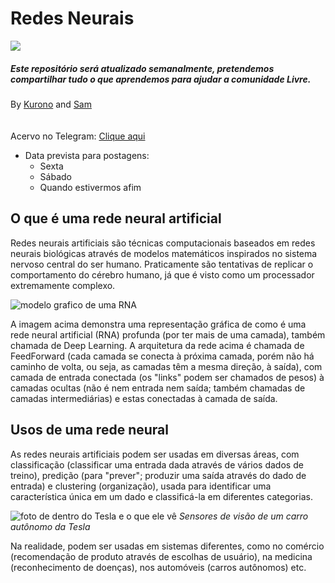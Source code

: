 # Redes Neurais

![](https://www.bixtecnologia.com.br/home/wp-content/uploads/2018/05/machine-learning-o-que-%C3%A9.png)  
##### Este repositório será atualizado semanalmente, pretendemos compartilhar tudo o que aprendemos para ajudar a comunidade Livre.
By [Kurono](https://github.com/kuroninho) and [Sam](https://github.com/Sam-Marx)  
ㅤㅤ  

Acervo no Telegram: [Clique aqui](https://t.me/AcervoDoSam)

* Data prevista para postagens:  
    * Sexta
    * Sábado
    * Quando estivermos afim

## O que é uma rede neural artificial

Redes neurais artificiais são técnicas computacionais baseados em redes neurais biológicas através de modelos matemáticos inspirados no sistema nervoso central do ser humano. Praticamente são tentativas de replicar o comportamento do cérebro humano, já que é visto como um processador extremamente complexo.

![modelo grafico de uma RNA](https://i.imgur.com/gg28OLm.jpg)

A imagem acima demonstra uma representação gráfica de como é uma rede neural artificial (RNA) profunda (por ter mais de uma camada), também chamada de Deep Learning. A arquitetura da rede acima é chamada de FeedForward (cada camada se conecta à próxima camada, porém não há caminho de volta, ou seja, as camadas têm a mesma direção, à saída), com camada de entrada conectada (os "links" podem ser chamados de pesos) à camadas ocultas (não é nem entrada nem saída; também chamadas de camadas intermediárias) e estas conectadas à camada de saída.

## Usos de uma rede neural

As redes neurais artificiais podem ser usadas em diversas áreas, com classificação (classificar uma entrada dada através de vários dados de treino), predição (para "prever"; produzir uma saída através do dado de entrada) e clustering (organização), usada para identificar uma característica única em um dado e classificá-la em diferentes categorias.

![foto de dentro do Tesla e o que ele vê](https://www.teslarati.com/wp-content/uploads/2016/11/Tesla-autonomous-self-driving-vision-sensors.jpg)
*Sensores de visão de um carro autônomo da Tesla*

Na realidade, podem ser usadas em sistemas diferentes, como no comércio (recomendação de produto através de escolhas de usuário), na medicina (reconhecimento de doenças), nos automóveis (carros autônomos) etc.
